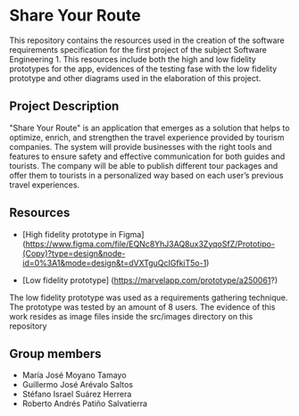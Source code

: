 # Share Your Route

This repository contains the resources used in the creation of the software requirements specification for the first project of the subject Software Engineering 1.
This resources include both the high and low fidelity prototypes for the app, evidences of the testing fase with the low fidelity prototype and other diagrams used in the elaboration of this project.


## Project Description
"Share Your Route" is an application that emerges as a solution that helps to optimize, enrich,
and strengthen the travel experience provided by tourism companies.
The system will provide businesses with the right tools and features to ensure safety and effective
communication for both guides and tourists. The company will be able to publish different tour
packages and offer them to tourists in a personalized way based on each user’s previous travel
experiences.

## Resources
- [High fidelity prototype in Figma] (https://www.figma.com/file/EQNc8YhJ3AQ8ux3ZyqoSfZ/Prototipo-(Copy)?type=design&node-id=0%3A1&mode=design&t=dVXTguQcIGfkiT5o-1)

- [Low fidelity prototype] (https://marvelapp.com/prototype/a250061?)


The low fidelity prototype was used as a requirements gathering technique. The prototype was tested by an amount of 8 users.
The evidence of this work resides as image files inside the src/images directory on this repository


## Group members
- María José Moyano Tamayo
- Guillermo José Arévalo Saltos
- Stéfano Israel Suárez Herrera
- Roberto Andrés Patiño Salvatierra
